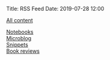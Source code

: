 Title: RSS Feed
Date: 2019-07-28 12:00

[All content](/feeds/all.atom.xml)

[Notebooks](/feeds/notebooks.atom.xml)  
[Microblog](/feeds/microblog.atom.xml)  
[Snippets](/feeds/snippets.atom.xml)  
[Book reviews](/feeds/books.atom.xml)